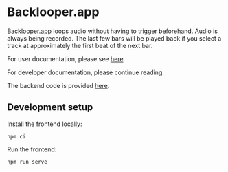 # Backlooper.app

[Backlooper.app](https://backlooper.app) loops audio without having to trigger beforehand.
Audio is always being recorded.
The last few bars will be played back if you select a track at approximately the first beat of the next bar.

For user documentation, please see [here](https://backlooper.app/docs/general).

For developer documentation, please continue reading.

The backend code is provided [here](https://github.com/spmvg/backlooper_backend).

## Development setup
Install the frontend locally:

```commandline
npm ci
```

Run the frontend:

```commandline
npm run serve
```
